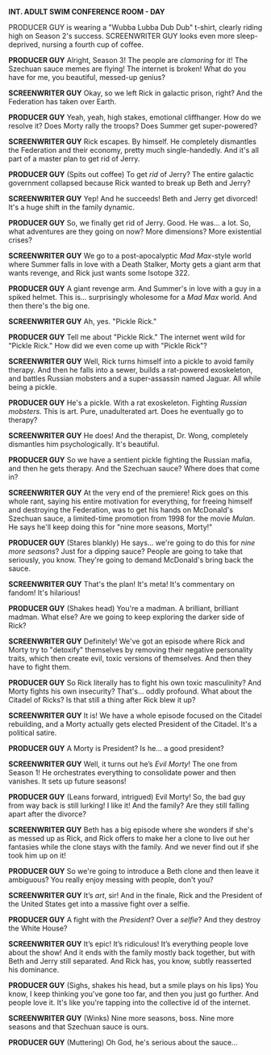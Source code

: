 **INT. ADULT SWIM CONFERENCE ROOM - DAY**

PRODUCER GUY is wearing a "Wubba Lubba Dub Dub" t-shirt, clearly riding high on Season 2's success. SCREENWRITER GUY looks even more sleep-deprived, nursing a fourth cup of coffee.

**PRODUCER GUY**
Alright, Season 3! The people are *clamoring* for it! The Szechuan sauce memes are flying! The internet is broken! What do you have for me, you beautiful, messed-up genius?

**SCREENWRITER GUY**
Okay, so we left Rick in galactic prison, right? And the Federation has taken over Earth.

**PRODUCER GUY**
Yeah, yeah, high stakes, emotional cliffhanger. How do we resolve it? Does Morty rally the troops? Does Summer get super-powered?

**SCREENWRITER GUY**
Rick escapes. By himself. He completely dismantles the Federation and their economy, pretty much single-handedly. And it's all part of a master plan to get rid of Jerry.

**PRODUCER GUY**
(Spits out coffee)
To get *rid* of Jerry? The entire galactic government collapsed because Rick wanted to break up Beth and Jerry?

**SCREENWRITER GUY**
Yep! And he succeeds! Beth and Jerry get divorced! It's a huge shift in the family dynamic.

**PRODUCER GUY**
So, we finally get rid of Jerry. Good. He was... a lot. So, what adventures are they going on now? More dimensions? More existential crises?

**SCREENWRITER GUY**
We go to a post-apocalyptic *Mad Max*-style world where Summer falls in love with a Death Stalker, Morty gets a giant arm that wants revenge, and Rick just wants some Isotope 322.

**PRODUCER GUY**
A giant revenge arm. And Summer's in love with a guy in a spiked helmet. This is… surprisingly wholesome for a *Mad Max* world. And then there's the big one.

**SCREENWRITER GUY**
Ah, yes. "Pickle Rick."

**PRODUCER GUY**
Tell me about "Pickle Rick." The internet went wild for "Pickle Rick." How did we even come up with "Pickle Rick"?

**SCREENWRITER GUY**
Well, Rick turns himself into a pickle to avoid family therapy. And then he falls into a sewer, builds a rat-powered exoskeleton, and battles Russian mobsters and a super-assassin named Jaguar. All while being a pickle.

**PRODUCER GUY**
He's a pickle. With a rat exoskeleton. Fighting *Russian mobsters*. This is art. Pure, unadulterated art. Does he eventually go to therapy?

**SCREENWRITER GUY**
He does! And the therapist, Dr. Wong, completely dismantles him psychologically. It's beautiful.

**PRODUCER GUY**
So we have a sentient pickle fighting the Russian mafia, and then he gets therapy. And the Szechuan sauce? Where does that come in?

**SCREENWRITER GUY**
At the very end of the premiere! Rick goes on this whole rant, saying his entire motivation for everything, for freeing himself and destroying the Federation, was to get his hands on McDonald's Szechuan sauce, a limited-time promotion from 1998 for the movie *Mulan*. He says he'll keep doing this for "nine more seasons, Morty!"

**PRODUCER GUY**
(Stares blankly)
He says... we're going to do this for *nine more seasons*? Just for a dipping sauce? People are going to take that seriously, you know. They're going to demand McDonald's bring back the sauce.

**SCREENWRITER GUY**
That's the plan! It's meta! It's commentary on fandom! It's hilarious!

**PRODUCER GUY**
(Shakes head)
You're a madman. A brilliant, brilliant madman. What else? Are we going to keep exploring the darker side of Rick?

**SCREENWRITER GUY**
Definitely! We've got an episode where Rick and Morty try to "detoxify" themselves by removing their negative personality traits, which then create evil, toxic versions of themselves. And then they have to fight them.

**PRODUCER GUY**
So Rick literally has to fight his own toxic masculinity? And Morty fights his own insecurity? That's… oddly profound. What about the Citadel of Ricks? Is that still a thing after Rick blew it up?

**SCREENWRITER GUY**
It is! We have a whole episode focused on the Citadel rebuilding, and a Morty actually gets elected President of the Citadel. It's a political satire.

**PRODUCER GUY**
A Morty is President? Is he… a good president?

**SCREENWRITER GUY**
Well, it turns out he’s *Evil Morty*! The one from Season 1! He orchestrates everything to consolidate power and then vanishes. It sets up future seasons!

**PRODUCER GUY**
(Leans forward, intrigued)
Evil Morty! So, the bad guy from way back is still lurking! I like it! And the family? Are they still falling apart after the divorce?

**SCREENWRITER GUY**
Beth has a big episode where she wonders if she's as messed up as Rick, and Rick offers to make her a clone to live out her fantasies while the clone stays with the family. And we never find out if she took him up on it!

**PRODUCER GUY**
So we're going to introduce a Beth clone and then leave it ambiguous? You really enjoy messing with people, don't you?

**SCREENWRITER GUY**
It’s *art*, sir! And in the finale, Rick and the President of the United States get into a massive fight over a selfie.

**PRODUCER GUY**
A fight with the *President*? Over a *selfie*? And they destroy the White House?

**SCREENWRITER GUY**
It’s epic! It’s ridiculous! It’s everything people love about the show! And it ends with the family mostly back together, but with Beth and Jerry still separated. And Rick has, you know, subtly reasserted his dominance.

**PRODUCER GUY**
(Sighs, shakes his head, but a smile plays on his lips)
You know, I keep thinking you've gone too far, and then you just go further. And people love it. It's like you're tapping into the collective id of the internet.

**SCREENWRITER GUY**
(Winks)
Nine more seasons, boss. Nine more seasons and that Szechuan sauce is ours.

**PRODUCER GUY**
(Muttering)
Oh God, he's serious about the sauce...